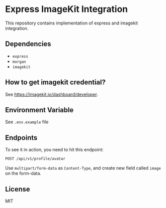 # Express ImageKit Integration

This repository contains implementation of express and imagekit integration.

## Dependencies

- `express`
- `morgan`
- `imagekit`

## How to get imagekit credential?

See https://imagekit.io/dashboard/developer.

## Environment Variable

See `.env.example` file

## Endpoints

To see it in action, you need to hit this endpoint:

```
POST /api/v1/profile/avatar
```

Use `multipart/form-data` as `Content-Type`, and create new field called `image` on the form-data.

## License

MIT
